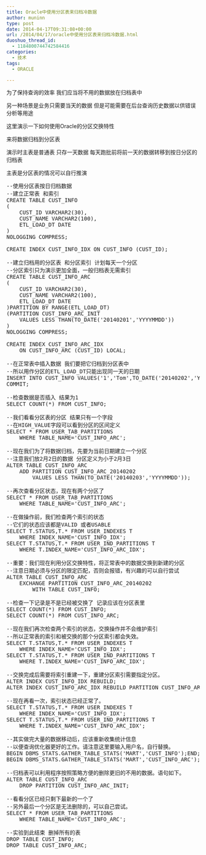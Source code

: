 ```yaml
---
title: Oracle中使用分区表来归档冷数据
author: muninn
type: post
date: 2014-04-17T09:31:08+00:00
url: /2014/04/17/oracle中使用分区表来归档冷数据.html
duoshuo_thread_id:
  - 1184800744742584416
categories:
  - 技术
tags:
  - ORACLE

---
```

为了保持查询的效率 我们应当将不用的数据放在归档表中
  
另一种场景是业务只需要当天的数据 但是可能需要在后台查询历史数据以供错误分析等用途
  
这里演示一下如何使用Oracle的分区交换特性
  
来将数据归档到分区表
  
演示时主表是普通表 只存一天数据 每天跑批前将前一天的数据转移到按日分区的归档表
  
主表是分区表的情况可以自行推演

<pre class="lang:oracle decode:true">--使用分区表按日归档数据
--建立正常表 和索引
CREATE TABLE CUST_INFO
(
    CUST_ID VARCHAR2(30),
    CUST_NAME VARCHAR2(100),
    ETL_LOAD_DT DATE
)
NOLOGGING COMPRESS;

CREATE INDEX CUST_INFO_IDX ON CUST_INFO (CUST_ID);

--建立归档用的分区表 和分区索引 计划每天一个分区
--分区索引只为演示更加全面，一般归档表无需索引 
CREATE TABLE CUST_INFO_ARC
(
    CUST_ID VARCHAR2(30),
    CUST_NAME VARCHAR2(100),
    ETL_LOAD_DT DATE
)PARTITION BY RANGE(ETL_LOAD_DT)
(PARTITION CUST_INFO_ARC_INIT 
    VALUES LESS THAN(TO_DATE('20140201','YYYYMMDD'))
)
NOLOGGING COMPRESS;

CREATE INDEX CUST_INFO_ARC_IDX 
    ON CUST_INFO_ARC (CUST_ID) LOCAL;

--在正常表中插入数据 我们要把它归档到分区表中
--所以用作分区的ETL_LOAD_DT只能出现同一天的日期
INSERT INTO CUST_INFO VALUES('1','Tom',TO_DATE('20140202','YYYYMMDD'));
COMMIT;

--检查数据是否插入 结果为1
SELECT COUNT(*) FROM CUST_INFO;

--我们看看分区表的分区 结果只有一个字段 
--在HIGH_VALUE字段可以看到分区的区间定义
SELECT * FROM USER_TAB_PARTITIONS 
    WHERE TABLE_NAME='CUST_INFO_ARC';

--现在我们为了将数据归档，先要为当前日期建立一个分区 
--注意我们放2月2日的数据 分区定义为小于2月3日
ALTER TABLE CUST_INFO_ARC 
    ADD PARTITION CUST_INFO_ARC_20140202 
        VALUES LESS THAN(TO_DATE('20140203','YYYYMMDD'));

--再次查看分区状态，现在有两个分区了
SELECT * FROM USER_TAB_PARTITIONS 
    WHERE TABLE_NAME='CUST_INFO_ARC';

--在做操作前，我们检查两个索引的状态
--它们的状态应该都是VALID 或者USABLE
SELECT T.STATUS,T.* FROM USER_INDEXES T 
    WHERE INDEX_NAME='CUST_INFO_IDX';
SELECT T.STATUS,T.* FROM USER_IND_PARTITIONS T 
    WHERE T.INDEX_NAME='CUST_INFO_ARC_IDX';

--重要：我们现在利用分区交换特性，将正常表中的数据交换到新建的分区
--注意日期必须与分区的限定匹配，否则会报错，有兴趣的可以自行尝试
ALTER TABLE CUST_INFO_ARC 
    EXCHANGE PARTITION CUST_INFO_ARC_20140202 
        WITH TABLE CUST_INFO;

--检查一下记录是不是已经被交换了 记录应该在分区表里
SELECT COUNT(*) FROM CUST_INFO;
SELECT COUNT(*) FROM CUST_INFO_ARC;

--现在我们再次检查两个索引的状态，交换操作并不会维护索引
--所以正常表的索引和被交换的那个分区索引都会失效。
SELECT T.STATUS,T.* FROM USER_INDEXES T 
    WHERE INDEX_NAME='CUST_INFO_IDX';
SELECT T.STATUS,T.* FROM USER_IND_PARTITIONS T 
    WHERE T.INDEX_NAME='CUST_INFO_ARC_IDX';

--交换完成后需要将索引重建一下，重建分区索引需要指定分区。
ALTER INDEX CUST_INFO_IDX REBUILD;
ALTER INDEX CUST_INFO_ARC_IDX REBUILD PARTITION CUST_INFO_ARC_20140202;

--现在再看一次，索引状态已经正常了。
SELECT T.STATUS,T.* FROM USER_INDEXES T 
    WHERE INDEX_NAME='CUST_INFO_IDX';
SELECT T.STATUS,T.* FROM USER_IND_PARTITIONS T 
    WHERE T.INDEX_NAME='CUST_INFO_ARC_IDX';

--其实做完大量的数据移动后，应该重新收集统计信息
--以便查询优化器更好的工作。请注意这里要输入用户名，自行替换。
BEGIN DBMS_STATS.GATHER_TABLE_STATS('MART','CUST_INFO');END;
BEGIN DBMS_STATS.GATHER_TABLE_STATS('MART','CUST_INFO_ARC');END;

--归档表可以利用程序按照策略方便的删除更旧的不用的数据。语句如下。
ALTER TABLE CUST_INFO_ARC 
    DROP PARTITION CUST_INFO_ARC_INIT;

--看看分区已经只剩下最新的一个了 
--另外最后一个分区是无法删除的，可以自己尝试。
SELECT * FROM USER_TAB_PARTITIONS 
    WHERE TABLE_NAME='CUST_INFO_ARC';

--实验到此结束 删掉所有的表
DROP TABLE CUST_INFO;
DROP TABLE CUST_INFO_ARC;

</pre>